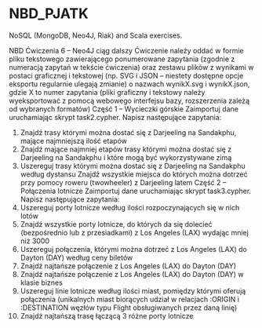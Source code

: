 # NBD_PJATK
NoSQL (MongoDB, Neo4J, Riak) and Scala exercises.

NBD Ćwiczenia 6 – Neo4J ciąg dalszy
Ćwiczenie należy oddać w formie pliku tekstowego zawierającego ponumerowane zapytania (zgodnie z numeracją zapytań w tekście ćwiczenia) oraz zestawu plików z wynikami w postaci graficznej i tekstowej (np. SVG i JSON – niestety dostępne opcje eksportu regularnie ulegają zmianie) o nazwach wynikX.svg i wynikX.json, gdzie X to numer zapytania (pliki graficzny i tekstowy należy wyeksportować z pomocą webowego interfejsu bazy, rozszerzenia zależą od wybranych formatów) 
Część 1 – Wycieczki górskie
Zaimportuj dane uruchamiając skrypt task2.cypher. Napisz następujące zapytania:  
1.	Znajdź trasy którymi można dostać się z Darjeeling na Sandakphu, mające najmniejszą ilość etapów 
2.	Znajdź mające najmniej etapów trasy którymi można dostać się z Darjeeling na Sandakphu i które mogą być wykorzystywane zimą 
3.	Uszereguj trasy którymi można dostać się z Darjeeling na Sandakphu według dystansu Znajdź wszystkie miejsca do których można dotrzeć przy pomocy roweru (twowheeler) z Darjeeling latem
Część 2 – Połączenia lotnicze
Zaimportuj dane uruchamiając skrypt task3.cypher. Napisz następujące zapytania:
4.	Uszereguj porty lotnicze według ilości rozpoczynających się w nich lotów
5.	Znajdź wszystkie porty lotnicze, do których da się dolecieć (bezpośrednio lub z przesiadkami) z Los Angeles (LAX) wydając mniej niż 3000 
6.	Uszereguj połączenia, którymi można dotrzeć z Los Angeles (LAX) do Dayton (DAY) według ceny biletów 
7.	Znajdź najtańsze połączenie z Los Angeles (LAX) do Dayton (DAY) 
8.	Znajdź najtańsze połączenie z Los Angeles (LAX) do Dayton (DAY) w klasie biznes 
9.	Uszereguj linie lotnicze według ilości miast, pomiędzy którymi oferują połączenia (unikalnych miast biorących udział w relacjach :ORIGIN i :DESTINATION węzłów typu Flight obsługiwanych przez daną linię) 
10.	Znajdź najtańszą trasę łączącą 3 różne porty lotnicze

